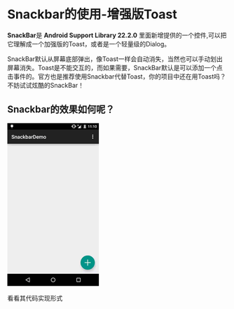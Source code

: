 # Snackbar的使用-增强版Toast

**SnackBar**是 **Android Support Library 22.2.0** 里面新增提供的一个控件,可以把它理解成一个加强版的Toast，或者是一个轻量级的Dialog。

SnackBar默认从屏幕底部弹出，像Toast一样会自动消失，当然也可以手动划出屏幕消失。Toast是不能交互的，而如果需要，SnackBar默认是可以添加一个点击事件的。官方也是推荐使用Snackbar代替Toast，你的项目中还在用Toast吗？不妨试试炫酷的SnackBar！

## Snackbar的效果如何呢？

![](/assets/snakbar.gif)

看看其代码实现形式


